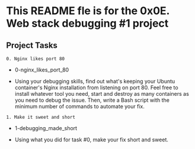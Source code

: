 # This README fle is for the 0x0E. Web stack debugging #1 project

## Project Tasks

```0. Nginx likes port 80```

* 0-nginx_likes_port_80

* Using your debugging skills, find out what's keeping your Ubuntu container's Nginx installation from listening on port 80. Feel free to install whatever tool you need, start and destroy as many containers as you need to debug the issue. Then, write a Bash script with the minimum number of commands to automate your fix.

```1. Make it sweet and short```

* 1-debugging_made_short

* Using what you did for task #0, make your fix short and sweet.